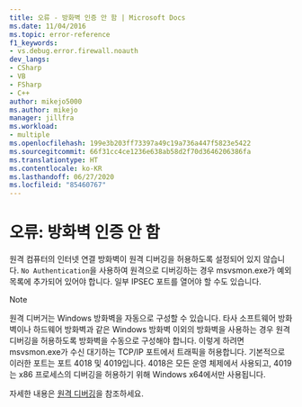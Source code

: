 ```yaml
---
title: 오류 - 방화벽 인증 안 함 | Microsoft Docs
ms.date: 11/04/2016
ms.topic: error-reference
f1_keywords:
- vs.debug.error.firewall.noauth
dev_langs:
- CSharp
- VB
- FSharp
- C++
author: mikejo5000
ms.author: mikejo
manager: jillfra
ms.workload:
- multiple
ms.openlocfilehash: 199e3b203ff73397a49c19a736a447f5823e5422
ms.sourcegitcommit: 66f31cc4ce1236e638ab58d2f70d3646206386fa
ms.translationtype: HT
ms.contentlocale: ko-KR
ms.lasthandoff: 06/27/2020
ms.locfileid: "85460767"
---
```

# <a name="error-firewall-no-authentication"></a>오류: 방화벽 인증 안 함
원격 컴퓨터의 인터넷 연결 방화벽이 원격 디버깅을 허용하도록 설정되어 있지 않습니다. `No Authentication`을 사용하여 원격으로 디버깅하는 경우 msvsmon.exe가 예외 목록에 추가되어 있어야 합니다. 일부 IPSEC 포트를 열어야 할 수도 있습니다.

> [!NOTE]
> 원격 디버거는 Windows 방화벽을 자동으로 구성할 수 있습니다. 타사 소프트웨어 방화벽이나 하드웨어 방화벽과 같은 Windows 방화벽 이외의 방화벽을 사용하는 경우 원격 디버깅을 허용하도록 방화벽을 수동으로 구성해야 합니다. 이렇게 하려면 msvsmon.exe가 수신 대기하는 TCP/IP 포트에서 트래픽을 허용합니다. 기본적으로 이러한 포트는 포트 4018 및 4019입니다. 4018은 모든 운영 체제에서 사용되고, 4019는 x86 프로세스의 디버깅을 허용하기 위해 Windows x64에서만 사용됩니다.

 자세한 내용은 [원격 디버깅](../debugger/remote-debugging.md)을 참조하세요.